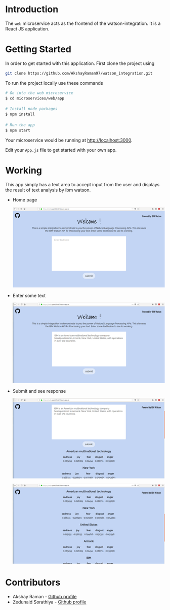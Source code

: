 # Introduction

The `web` microservice acts as the frontend of the watson-integration. It is a React JS application.


# Getting Started

In order to get started with this application. First clone the project using 

```bash
git clone https://github.com/AkshayRaman97/watson_integration.git
```

To run the project locally use these commands

```bash
# Go into the web microservice
$ cd microservices/web/app

# Install node packages
$ npm install

# Run the app
$ npm start
```

Your microservice would be running at [http://localhost:3000](http://localhost:3000).

Edit your `App.js` file to get started with your own app.

# Working

This app simply has a text area to accept input from the user and displays the result of text analysis by ibm watson.

* Home page

	![image_1](https://raw.githubusercontent.com/AkshayRaman97/watson_integration/master/assets/web_1.png)

* Enter some text

	![image_2](https://raw.githubusercontent.com/AkshayRaman97/watson_integration/master/assets/web_2.png)

* Submit and see response

	![image_3](https://raw.githubusercontent.com/AkshayRaman97/watson_integration/master/assets/web_3.png)

	![image_4](https://raw.githubusercontent.com/AkshayRaman97/watson_integration/master/assets/web_4.png)

# Contributors

* Akshay Raman - [Github profile](https://github.com/AkshayRaman97)
* Zedunaid Sorathiya - [Github profile](https://github.com/zedunaid)
